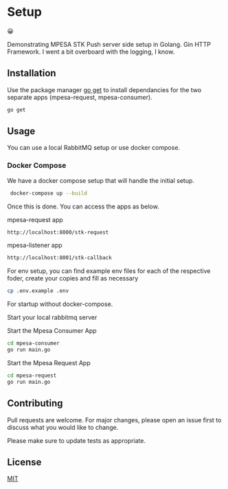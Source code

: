 # Setup
😀

Demonstrating MPESA STK Push server side setup in Golang. Gin HTTP Framework.
I went a bit overboard with the logging, I know.

## Installation

Use the package manager [go get](https://pkg.go.dev/) to install dependancies for the two separate apps (mpesa-request, mpesa-consumer).

```bash
go get
```

## Usage
You can use a local RabbitMQ setup or use docker compose.

### Docker Compose
We have a docker compose setup that will handle the initial setup.

```bash
 docker-compose up --build
```

Once this is done. You can access the apps as below.

mpesa-request app
```bash
http://localhost:8000/stk-request
```
mpesa-listener app
```bash
http://localhost:8001/stk-callback
```

For env setup, you can find example env files for each of the respective foder,  create your copies and fill as necessary
```bash
cp .env.example .env
```

For startup without docker-compose.

Start your local rabbitmq server

Start the Mpesa Consumer App
```bash
cd mpesa-consumer
go run main.go 
```

Start the Mpesa Request App
```bash
cd mpesa-request
go run main.go 
```

## Contributing
Pull requests are welcome. For major changes, please open an issue first to discuss what you would like to change.

Please make sure to update tests as appropriate.

## License
[MIT](https://choosealicense.com/licenses/mit/)
